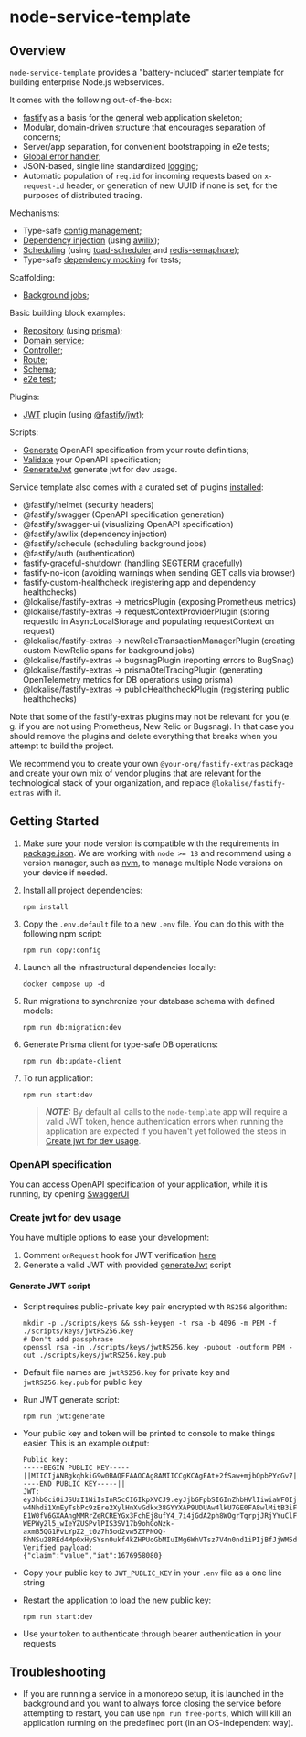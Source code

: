 # node-service-template

## Overview

`node-service-template` provides a "battery-included" starter template for building enterprise Node.js webservices.

It comes with the following out-of-the-box:

- [fastify](https://www.fastify.io/docs/latest/) as a basis for the general web application skeleton;
- Modular, domain-driven structure that encourages separation of concerns;
- Server/app separation, for convenient bootstrapping in e2e tests;
- [Global error handler](./src/infrastructure/errors/errorHandler.ts);
- JSON-based, single line standardized [logging](./src/infrastructure/logger.ts);
- Automatic population of `req.id` for incoming requests based on `x-request-id` header, or generation of new UUID if none is set, for the purposes of distributed tracing.

Mechanisms:

- Type-safe [config management](./src/infrastructure/config.ts);
- [Dependency injection](./docs/dependency-injection.md) (using [awilix](https://github.com/jeffijoe/awilix));
- [Scheduling](./docs/scheduling.md) (using [toad-scheduler](https://github.com/kibertoad/toad-scheduler)
  and [redis-semaphore](https://github.com/swarthy/redis-semaphore));
- Type-safe [dependency mocking](./src/app.mock.spec.ts) for tests;

Scaffolding:

- [Background jobs](./src/infrastructure/AbstractBackgroundJob.ts);

Basic building block examples:

- [Repository](./src/modules/users/repositories/UserRepository.ts) (using [prisma](https://www.prisma.io/));
- [Domain service](./src/modules/users/services/UserService.ts);
- [Controller](./src/modules/users/controllers/UserController.ts);
- [Route](./src/modules/users/routes/userRoutes.ts);
- [Schema](src/modules/users/schemas/userSchemas.ts);
- [e2e test](./src/modules/users/controllers/UserController.e2e.spec.ts);

Plugins:

- [JWT](./src/plugins/jwtTokenPlugin.ts) plugin (using [@fastify/jwt](https://github.com/fastify/fastify-jwt));

Scripts:

- [Generate](./scripts/generateOpenApi.ts) OpenAPI specification from your route definitions;
- [Validate](./scripts/validateOpenApi.ts) your OpenAPI specification;
- [GenerateJwt](./scripts/generateJwt.ts) generate jwt for dev usage.

Service template also comes with a curated set of plugins [installed](./src/app.ts):

- @fastify/helmet (security headers)
- @fastify/swagger (OpenAPI specification generation)
- @fastify/swagger-ui (visualizing OpenAPI specification)
- @fastify/awilix (dependency injection)
- @fastify/schedule (scheduling background jobs)
- @fastify/auth (authentication)
- fastify-graceful-shutdown (handling SEGTERM gracefully)
- fastify-no-icon (avoiding warnings when sending GET calls via browser)
- fastify-custom-healthcheck (registering app and dependency healthchecks)
- @lokalise/fastify-extras -> metricsPlugin (exposing Prometheus metrics)
- @lokalise/fastify-extras -> requestContextProviderPlugin (storing requestId in AsyncLocalStorage and populating
  requestContext on request)
- @lokalise/fastify-extras -> newRelicTransactionManagerPlugin (creating custom NewRelic spans for background jobs)
- @lokalise/fastify-extras -> bugsnagPlugin (reporting errors to BugSnag)
- @lokalise/fastify-extras -> prismaOtelTracingPlugin (generating OpenTelemetry metrics for DB operations using prisma)
- @lokalise/fastify-extras -> publicHealthcheckPlugin (registering public healthchecks)

Note that some of the fastify-extras plugins may not be relevant for you (e. g. if you are not using Prometheus, New
Relic or Bugsnag). In that case you should remove the plugins and delete everything that breaks when you attempt to
build the project.

We recommend you to create your own `@your-org/fastify-extras` package and create your own mix of vendor plugins that
are relevant for the technological stack of your organization, and replace `@lokalise/fastify-extras` with it.

## Getting Started

1. Make sure your node version is compatible with the requirements in [package.json](package.json). We are working with `node >= 18` and recommend using a version manager, such as [nvm](https://github.com/nvm-sh/nvm), to manage multiple Node versions on your device if needed.

2. Install all project dependencies:

   ```shell
   npm install
   ```

3. Copy the `.env.default` file to a new `.env` file. You can do this with the following npm script:

   ```shell
   npm run copy:config
   ```

4. Launch all the infrastructural dependencies locally:

   ```shell
   docker compose up -d
   ```

5. Run migrations to synchronize your database schema with defined models:

   ```shell
   npm run db:migration:dev
   ```

6. Generate Prisma client for type-safe DB operations:

   ```shell
   npm run db:update-client
   ```

7. To run application:

   ```shell
   npm run start:dev
   ```

   > **_NOTE:_** By default all calls to the `node-template` app will require a valid JWT token, hence authentication errors when running the application are expected if you haven't yet followed the steps in [Create jwt for dev usage](#create-jwt-for-dev-usage).

### OpenAPI specification

You can access OpenAPI specification of your application, while it is running, by opening [SwaggerUI](http://localhost:3000/documentation)

### Create jwt for dev usage

You have multiple options to ease your development:

1. Comment `onRequest` hook for JWT verification [here](./src/plugins/jwtTokenPlugin.ts)
2. Generate a valid JWT with provided [generateJwt](./scripts/generateJwt.ts) script

#### Generate JWT script

- Script requires public-private key pair encrypted with `RS256` algorithm:

  ```shell
  mkdir -p ./scripts/keys && ssh-keygen -t rsa -b 4096 -m PEM -f ./scripts/keys/jwtRS256.key
  # Don't add passphrase
  openssl rsa -in ./scripts/keys/jwtRS256.key -pubout -outform PEM -out ./scripts/keys/jwtRS256.key.pub
  ```

- Default file names are `jwtRS256.key` for private key and `jwtRS256.key.pub`
  for public key
- Run JWT generate script:

  ```shell
  npm run jwt:generate
  ```

- Your public key and token will be printed to console to make things easier. This is an example output:

  ```
  Public key:
  -----BEGIN PUBLIC KEY-----||MIICIjANBgkqhkiG9w0BAQEFAAOCAg8AMIICCgKCAgEAt+2fSaw+mjbQpbPYcGv7||A0zs+P1yuCcM4LzTRpMmtXCoxCg3hwVZUM9HoxM4NxSga5A/jdHDhn1qEgQF38cX||N/wG+cRx1YfxDV2fSYxO9ouh+0J+uJaAXs0kWM0oAojrcMI4q1PcTeCFBvKDR+ei||Nu5auiRe7yrBfQTqsSmvEDRlnhUnF24CnNQPuzeN4Qe8LmcXuwimEyAi9Tf7hXBN||H31j+jnUfIq9Yy7EsbmZhW3aEmQlmR6RY/9g+IEzbpmBoYznYsxmvtODpay7n+NY||zWtOdtJC9eKDaOs3wYjDR0G9uHe00ZIBiNfZWRGfTS/3+Sl9Yx8UesVpg8WqbkxC||LwAABtA5/WiKYxp3wsx4Qu9ooZwiE6tlgsb3hZAeusNODQ+rZsoiCowxNNfZ0fvj||veaBxDz7xB4t9fST9rsBJewPna3oFMlEPxigyv4ogFo60V9Ds6e8GHuYevSUeS34||BimjE2T0uE+HYatEmUY5tHRhTgBKP+Ty9dY2I9dpPDSl/nM63PmmbqSr7DIBreh4||pr3LwEPtffpaAY/YdQ0ypAVc7xuQMreTlzEsAFzbwnfI5eTT9oxZHBb1ulrnei1e||w6yxZ93j2UmCnaXPrTWsqyr/tXH4/sfLjqkY7Upj/zl7i0FlDAxtdv3qGg5Ozpj/||8OXPuK2d9Kv7C58uaVhO5bsCAwEAAQ==||-----END PUBLIC KEY-----||
  JWT:
  eyJhbGciOiJSUzI1NiIsInR5cCI6IkpXVCJ9.eyJjbGFpbSI6InZhbHVlIiwiaWF0IjoxNjc2OTU4MDgwfQ.ssp6cX8Juv5a56VB-w4Nhdi1XmEyTsbPc9zBre2XylHnXvGdkx38GYYXAP9UDUAw4lkU7GE0FA8wlMitB3iFPKHLDWU8d-E1W0fV6GXAAngMMRrZeRCREYGx3FchEj8ufY4_7i4jGdA2ph8WOgrTqrpjJRjYYuClFYuCgH8QsRIeCnLo_UU3AhmqJ1FnUUXYK4lpk5ssvuUR3OZR4nexNZJEsIbL_584_FHc7duui7WMQ9fvBInNG4FRu3d2ZPC9RejAlV5sRk8H0HpLORM54h4SfeUXiapNnu7Td_in_3YmhdwBVugnxDdATUBMjHbSSjxn0UWCFD2whTxFOFS6rICGWhUMViRQ9fSljwiEaAkYGwRSOKB0McYXucYmxvjyBJo2ngFEGuymJi7Ow6cjNfri6BoiCoZwQfkvAzsrTYzR4lGV7lG7o4GpX4aoUTwnndvDtvxNzHtb4ssilfFFnvRQC63v9ybIRkIBhm9GaSepoPDw9lrblImnS13-WEPWy2l5_wIeYZUSPvlPIS3SV17b9ohGoNzk-axmB5QG1PvLYpZ2_t0z7h5od2vw5ZTPNOQ-RhNSu28REd4Mp0xHySYsn0ukf4kZHPUoGbMIuIMg6WhVTsz7V4n0nd1iPIjBfJjWM5dDSZfQvg4whwO1jeaE4BXxpjeiFqxf_tOT1QM
  Verified payload:
  {"claim":"value","iat":1676958080}
  ```

- Copy your public key to `JWT_PUBLIC_KEY` in your `.env` file as a one line string

- Restart the application to load the new public key:

  ```shell
  npm run start:dev
  ```

- Use your token to authenticate through bearer authentication in your requests

## Troubleshooting

- If you are running a service in a monorepo setup, it is launched in the background and you want to always force closing the service before attempting to restart, you can use `npm run free-ports`, which will kill an application running on the predefined port (in an OS-independent way).
